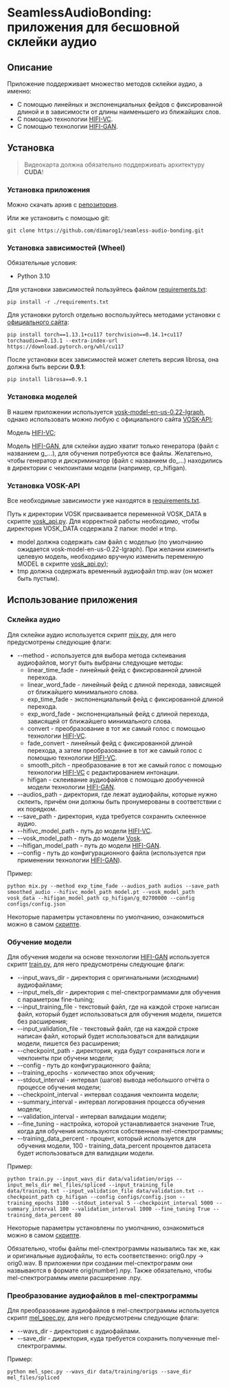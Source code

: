 # SeamlessAudioBonding: приложения для бесшовной склейки аудио

## Описание

Приложение поддерживает множество методов склейки аудио, а именно:

* С помощью линейных и экспоненциальных фейдов с фиксированной длиной и в зависимости от длины наименьшего из ближайших слов.
* С помощью технологии [HIFI-VC](https://github.com/tinkoff-ai/hifi_vc.git).
* С помощью технологии [HIFI-GAN](https://github.com/jik876/hifi-gan.git).

## Установка

> Видеокарта должна обязательно поддерживать архитектуру **CUDA**!

### Установка приложения

Можно скачать архив с [репозитория](https://github.com/dimarog1/seamless-audio-bonding.git).

Или же установить с помощью git:

```shell
git clone https://github.com/dimarog1/seamless-audio-bonding.git
```

### Установка зависимостей (Wheel)

Обязательные условия:

* Python 3.10

Для установки зависимостей пользуйтесь файлом [requirements.txt](./requirements.txt):

```shell
pip install -r ./requirements.txt
```

Для установки pytorch отдельно воспользуйтесь методами установки с [официального сайта](https://pytorch.org/get-started/previous-versions/):

```shell
pip install torch==1.13.1+cu117 torchvision==0.14.1+cu117 torchaudio==0.13.1 --extra-index-url https://download.pytorch.org/whl/cu117
```

После установки всех зависимостей может слететь версия librosa, она должна быть версии **0.9.1**:

```shell
pip install librosa==0.9.1
```

### Установка моделей

В нашем приложении используется [vosk-model-en-us-0.22-lgraph](https://alphacephei.com/vosk/models/vosk-model-en-us-0.22-lgraph.zip), однако использовать можно любую с официального сайта [VOSK-API](https://alphacephei.com/vosk/models);

Модель [HIFI-VC](https://drive.google.com/file/d/1oFwMeuQtwaBEyOFkyG7c7LfBQiRe3RdW/view);

Модель [HIFI-GAN](https://disk.yandex.ru/d/PWkFYPZL5pGBKA), для склейки аудио хватит только генератора (файл с названием g_...), для обучения потребуются все файлы. Желательно, чтобы генератор и дискриминатор (файл с названием do_...) находились в директории с чекпоинтами модели (например, cp_hifigan).

### Установка VOSK-API

Все необходимые зависимости уже находятся в [requirements.txt](./requirements.txt).

Путь к директории VOSK присваивается переменной VOSK_DATA в скрипте [vosk_api.py](./methods/utils/vosk_api.py). Для корректной работы необходимо, чтобы директория VOSK_DATA содержала 2 папки: model и tmp. 

* model должна содержать сам файл с моделью (по умолчанию ожидается vosk-model-en-us-0.22-lgraph). При желании изменить целевую модель, необходимо вручную изменить переменную MODEL в скрипте [vosk_api.py](./methods/utils/vosk_api.py));
* tmp должна содержать временный аудиофайл tmp.wav (он может быть пустым).

## Использование приложения

### Склейка аудио

Для склейки аудио используется скрипт [mix.py](./mix.py), для него предусмотрены следующие флаги:

* --method - используется для выбора метода склеивания аудиофайлов, могут быть выбраны следующие методы:
  * linear_time_fade - линейный фейд с фиксированной длиной перехода.
  * linear_word_fade - линейный фейд с длиной перехода, зависящей от ближайшего минимального слова.
  * exp_time_fade - экспоненциальный фейд с фиксированной длиной перехода.
  * exp_word_fade - экспоненциальный фейд с длиной перехода, зависящей от ближайшего минимального слова.
  * convert - преобразование в тот же самый голос с помощью технологии [HIFI-VC](https://github.com/tinkoff-ai/hifi_vc.git).
  * fade_convert - линейный фейд с фиксированной длиной перехода, а затем преобразование в тот же самый голос с помощью технологии [HIFI-VC](https://github.com/tinkoff-ai/hifi_vc.git).
  * smooth_pitch - преобразование в тот же самый голос с помощью технологии [HIFI-VC](https://github.com/tinkoff-ai/hifi_vc.git) с редактированием интонации.
  * hifigan - склеивание аудиофайлов с помощью дообученной модели технологии [HIFI-GAN](https://github.com/jik876/hifi-gan.git).
* --audios_path - директория, где лежат аудиофайлы, которые нужно склеить, причём они должны быть пронумерованы в соответствии с их порядком.
* --save_path - директория, куда требуется сохранить склеенное аудио.
* --hifivc_model_path - путь до модели [HIFI-VC](https://drive.google.com/file/d/1oFwMeuQtwaBEyOFkyG7c7LfBQiRe3RdW/view).
* --vosk_model_path - путь до модели [Vosk](https://alphacephei.com/vosk/models).
* --hifigan_model_path - путь до модели [HIFI-GAN](https://disk.yandex.ru/d/PWkFYPZL5pGBKA).
* --config - путь до конфигурационного файла (используется при применении технологии [HIFI-GAN](https://github.com/jik876/hifi-gan.git)).

Пример:

```shell
python mix.py --method exp_time_fade --audios_path audios --save_path smoothed_audio --hifivc_model_path model.pt --vosk_model_path vosk_data --hifigan_model_path cp_hifigan/g_02700000 --config configs/config.json
```

Некоторые параметры установлены по умолчанию, ознакомиться можно в самом [скрипте](./mix.py).

### Обучение модели

Для обучения модели на основе технологии [HIFI-GAN](https://github.com/jik876/hifi-gan.git) используется скрипт [train.py](./train.py), для него предусмотрены следующие флаги:

* --input_wavs_dir - директория с оригинальными (исходными) аудиофайлами;
* --input_mels_dir - директория с mel-спектрограммами для обучения с параметром fine-tuning;
* --input_training_file - текстовый файл, где на каждой строке написан файл, который будет использоваться для обучения модели, пишется без расширения;
* --input_validation_file - текстовый файл, где на каждой строке написан файл, который будет использоваться для валидации модели, пишется без расширения;
* --checkpoint_path - директория, куда будут сохраняться логи и чекпоинты при обучени модели;
* --config - путь до конфигурационного файла;
* --training_epochs - количество эпох обучения;
* --stdout_interval - интервал (шагов) вывода небольшого отчёта о процессе обучения модели;
* --checkpoint_interval - интервал создания чекпоинта модели;
* --summary_interval - интервал логирования процесса обучения модели;
* --validation_interval - интервал валидации модели;
* --fine_tuning - настройка, которой устанавливается значение True, когда для обучения используются собственные mel-спектрограммы;
* --training_data_percent - процент, который используется для обучения модели, 100 - training_data_percent процентов датасета будет использоваться для валидации модели.

Пример:

```shell
python train.py --input_wavs_dir data/validation/origs --input_mels_dir mel_files/spliced --input_training_file data/training.txt --input_validation_file data/validation.txt --checkpoint_path cp_hifigan --config configs/config.json --training_epochs 3100 --stdout_interval 5 --checkpoint_interval 5000 --summary_interval 100 --validation_interval 1000 --fine_tuning True --training_data_percent 80
```

Некоторые параметры установлены по умолчанию, ознакомиться можно в самом [скрипте](./train.py).

Обязательно, чтобы файлы mel-спектрограммы назывались так же, как и оригинальные аудиофайлы, то есть соответственно: orig0.npy -> orig0.wav. В приложении при создании mel-спектрограмм они назвываются в формате orig{number}.npy. Также обязательно, чтобы mel-спектрограммы имели расширение .npy.

### Преобразование аудиофайлов в mel-спектрограммы

Для преобразование аудиофайлов в mel-спектрограммы используется скрипт [mel_spec.py](./mel_spec.py), для него предусмотрены следующие флаги:

* --wavs_dir - директория с аудиофайлами.
* --save_dir - директория, куда требуется сохранить полученные mel-спектрограммы.

Пример:

```shell
python mel_spec.py --wavs_dir data/training/origs --save_dir mel_files/spliced
```
